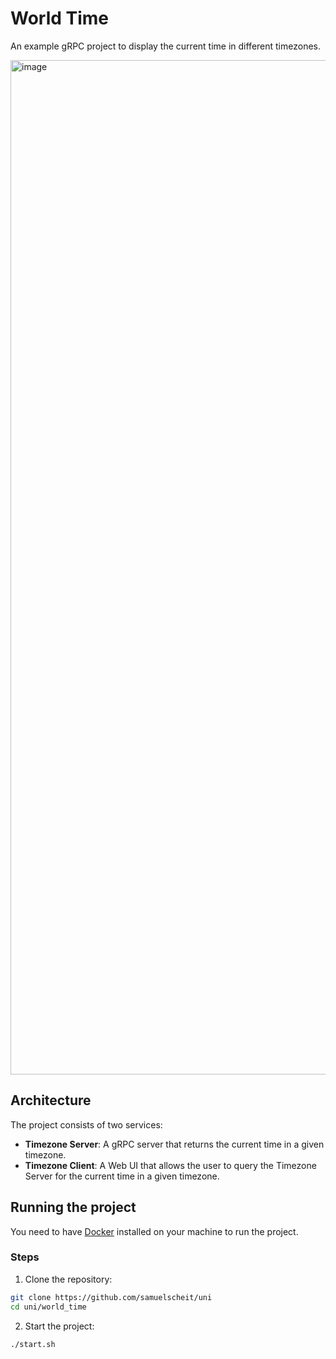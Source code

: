 # World Time

An example gRPC project to display the current time in different timezones.

<img width="1623" alt="image" src="https://user-images.githubusercontent.com/34555296/236493154-6c9e7379-4f91-4f78-94af-ce077c6dda2f.png">


## Architecture

The project consists of two services:

-   **Timezone Server**: A gRPC server that returns the current time in a given timezone.
-   **Timezone Client**: A Web UI that allows the user to query the Timezone Server for the current time in a given timezone.

## Running the project

You need to have [Docker](https://docs.docker.com/get-docker/) installed on your machine to run the project.

### Steps

1. Clone the repository:

```bash
git clone https://github.com/samuelscheit/uni
cd uni/world_time
```

2. Start the project:

```bash
./start.sh
```
